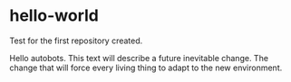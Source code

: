 # hello-world
Test for the first repository created.

Hello autobots. This text will describe a future inevitable change.
The change that will force every living thing to adapt to the new environment.
